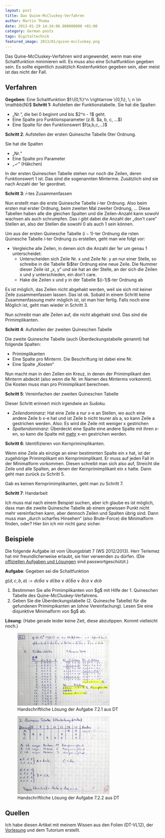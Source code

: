 ```yaml
---
layout: post
title: Das Quine-McCluskey-Verfahren
author: Martin Thoma
date: 2013-01-29 14:34:06.000000000 +01:00
category: German posts
tags: Digitaltechnik
featured_image: 2013/01/quine-mccluskey.png
---
```

Das Quine-McCluskey-Verfahren wird angewendet, wenn man eine Schaltfunktion minimieren will. Es muss also eine Schaltfunktion gegeben sein. Es sollte eigentlich zus&auml;tzlich Kostenfunktion gegeben sein, aber meist ist das nicht der Fall.

<h2>Verfahren</h2>
<strong>Gegeben</strong>: Eine Schaltfunktion $f:\{0,1\}^n \rightarrow \{0,1\}, \; n \in \mathbb{N}$
<strong>Schritt 1:</strong> Aufstellen der Funktionstabelle. Sie hat die Spalten 
<ul>
  <li>&bdquo;Nr.&ldquo;, die bei 0 beginnt und bis $2^n - 1$ geht.</li>
  <li>Eine Spalte pro Funktionsparameter (z.B. $a, b, c, ...$)</li>
  <li>Eine Spalte f&uuml;r den Funktionswert $f(a,b,c,...)$</li>
</ul>

<strong>Schritt 2</strong>: Aufstellen der ersten Quinesche Tabelle 0ter Ordnung. 

Sie hat die Spalten
<ul>
  <li>&bdquo;Nr.&ldquo;</li>
  <li>Eine Spalte pro Parameter</li>
  <li>&bdquo;✓&ldquo; (H&auml;kchen)</li>
</ul>
In der ersten Quineschen Tabelle stehen nur noch die Zeilen, deren Funktionswert 1 ist. Das sind die sogenannten Minterme. Zus&auml;tzlich sind sie nach Anzahl der 1er geordnet.

<strong>Schritt 3</strong>: $i$-tes Zusammenfassen

Nun erstellt man die erste Quinesche Tabelle $i$-ter Ordnung. Also beim ersten mal erster Ordnung, beim zweiten Mal zweiter Ordnung, ...
Diese Tabellen haben alle die gleichen Spalten und die Zeilen-Anzahl kann sowohl wachsen als auch schrumpfen. Das $i$ gibt dabei die Anzahl der &bdquo;don't care&ldquo; Stellen an, also der Stellen die sowohl 0 als auch 1 sein k&ouml;nnen.

Um aus der ersten Quinesche Tabelle $(i-1)$-ter Ordnung die rsten Quinesche Tabelle $i$-ter Ordnung zu erstellen, geht man wie folgt vor:
<ul>
  <li>Vergleiche alle Zeilen, in denen sich die Anzahl der 1er um genau 1 unterscheidet:
    <ul>
      <li>Unterscheiden sich Zeile Nr. x und Zeile Nr. y an nur einer Stelle, so schreibe in die Tabelle $i$ter Ordnung eine neue Zeile. Die Nummer dieser Zeile ist &bdquo;x, y&ldquo; und sie hat an der Stelle, an der sich die Zeilen x und y unterschieden, ein don't care.</li>
      <li>Hake die Zeilen x und y in der Tabelle $(i-1)$-ter Ordnung ab</li>
    </ul>
  </li>
</ul>

Es ist m&ouml;glich, das Zeilen nicht abgehakt werden, weil sie sich mit keiner Zeile zusammenfassen lassen. Das ist ok.
Sobald in einem Schritt keine Zusammenfassung mehr m&ouml;glich ist, ist man hier fertig. Falls noch eine M&ouml;glich ist, geht man wieder in Schritt 3.

Nun schreibt man alle Zeilen auf, die nicht abgehakt sind. Das sind die Primimplikanten.

<strong>Schritt 4</strong>: Aufstellen der zweiten Quineschen Tabelle

Die zweite Quinesche Tabelle (auch &Uuml;berdeckungstabelle genannt) hat folgende Spalten:
<ul>
  <li>Primimplikanten</li>
  <li>Eine Spalte pro Minterm. Die Beschriftung ist dabei eine Nr.</li>
  <li>Eine Spalte &bdquo;Kosten&ldquo;</li>
</ul>

Nun macht man in den Zellen ein Kreuz, in denen der Primimplikant den Minterm abdeckt (also wenn die Nr. im Namen des Minterms vorkommt). Die Kosten muss man pro Primimplikant berechnen.

<strong>Schritt 5</strong>: Vereinfachen der zweiten Quineschen Tabelle

Dieser Schritt erinnert mich irgendwie an Sudoku. 
<ul>
  <li><em>Zeilendominanz</em>: Hat eine Zeile a nur x-e an Stellen, wo auch eine andere Zeile b x-e hat und ist Zeile b nicht teurer als a, so kann Zeile a gestrichen werden. Also: Es wird die Zeile mit weniger x gestrichen</li>
  <li><em>Spaltendominanz</em>: &Uuml;berdeckt eine Spalte eine andere Spalte mit ihren x-en, so kann die Spalte mit <u>mehr</u> x-en gestrichen werden.</li>
</ul>

<strong>Schritt 6</strong>: Identifizieren von Kernprimimplikanten.

Wenn eine Zeile als einzige an einer bestimmten Spalte ein x hat, ist der zugeh&ouml;rige Primimplikant ein Kernprimimplikant. Er muss auf jeden Fall in der Minimalform vorkommen. Diesen schreibt man sich also auf, Streicht die Zeile und alle Spalten, an denen der Kernprimimplikant ein x hatte. Dann geht man zur&uuml;ck zu Schritt 5.

Gab es keinen Kernprimimplikanten, geht man zu Schritt 7.

<strong>Schritt 7</strong>: Handarbeit

Ich muss mal nach einem Beispiel suchen, aber ich glaube es ist m&ouml;glich, dass man die zweite Quinesche Tabelle ab einem gewissen Punkt nicht mehr vereinfachen kann, aber dennoch Zeilen und Spalten &uuml;brig sind. Dann muss man &bdquo;durch scharfes Hinsehen&ldquo; (also Brute-Force) die Minimalform finden, oder? Hier bin ich mir nicht ganz sicher.

<h2>Beispiele</h2>
Die folgende Aufgabe ist vom &Uuml;bungsblatt 7 (WS 2012/2013). Herr Terlemez hat mir freundlicherweise erlaubt, sie hier verwenden zu d&uuml;rfen.
(Die <a href="http://ti.ira.uka.de/TI-1/Uebungen/Uebungen.php">offiziellen Aufgaben und L&ouml;sungen</a> sind passwortgesch&uuml;tzt.)

<strong>Aufgabe</strong>:
Gegeben sei die Schaltfunktion

$g(d,c,b,a) := dc \bar b a \lor d \bar c ba \lor d \bar c \bar b a \lor \bar d ca \lor dcb$

<ol>
  <li>Bestimmen Sie alle Primimplikanten von $g$ mit Hilfe der 1. Quineschen Tabelle des Quine-McCluskey-Verfahrens.</li>
  <li>Geben Sie die &Uuml;berdeckungstabelle (2. Quinesche Tabelle) f&uuml;r die gefundenen Primimpikanten an (ohne Vereinfachung). Lesen Sie eine disjunktive Minimalform von $g$ ab.</li>
</ol>

<strong>L&ouml;sung</strong>:
(Habe gerade leider keine Zeit, diese abzutippen. Kommt vielleicht noch.)
<figure class="aligncenter">
            <a href="../images/2013/01/digitaltechnik-aufgabe-7-2-1-300x236.jpg"><img src="../images/2013/01/digitaltechnik-aufgabe-7-2-1-300x236.jpg" alt="Handschriftliche L&ouml;sung der Aufgabe 7.2.1 aus DT" style="max-width:300px;max-height:236px" class="size-medium wp-image-56641"/></a>
            <figcaption class="text-center">Handschriftliche L&ouml;sung der Aufgabe 7.2.1 aus DT</figcaption>
        </figure>

<figure class="aligncenter">
            <a href="../images/2013/01/digitaltechnik-aufgabe-7-2-2-300x253.jpg"><img src="../images/2013/01/digitaltechnik-aufgabe-7-2-2-300x253.jpg" alt="Handschriftliche L&ouml;sung der Aufgabe 7.2.2 aus DT" style="max-width:300px;max-height:253px" class="size-medium wp-image-56651"/></a>
            <figcaption class="text-center">Handschriftliche L&ouml;sung der Aufgabe 7.2.2 aus DT</figcaption>
        </figure>

<h2>Quellen</h2>
Ich habe diesen Artikel mit meinem Wissen aus den Folien (DT-VL12), der <a href="http://www.youtube.com/watch?v=K1NAj4ecPDw&list=PL025B377F9094FCB9&index=13">Vorlesung</a> und dem Tutorium erstellt. 
